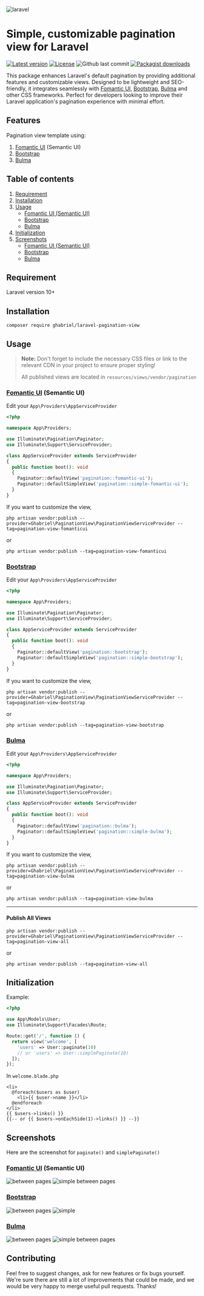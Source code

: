 ![laravel](https://github.com/user-attachments/assets/c359c75a-1372-475d-8390-6867ce8b98dd)
# Simple, customizable pagination view for Laravel
[![Latest version](https://img.shields.io/packagist/v/ghabriel/laravel-pagination-view)](https://packagist.org/packages/ghabriel/laravel-pagination-view)
[![License](https://img.shields.io/badge/license-MIT-brightgreen)](LICENSE.md)
![Github last commit](https://img.shields.io/github/last-commit/ghabriel25/laravel-pagination-view)
[![Packagist downloads](https://img.shields.io/packagist/dt/ghabriel/laravel-pagination-view?color=66ff00)](https://packagist.org/packages/ghabriel/laravel-pagination-view/stats)

This package enhances Laravel's default pagination by providing additional features and customizable views. Designed to be lightweight and SEO-friendly, it integrates seamlessly with [Fomantic UI](https://fomantic-ui.com), [Bootstrap](https://getbootstrap.com), [Bulma](https://bulma.io) and other CSS frameworks. Perfect for developers looking to improve their Laravel application's pagination experience with minimal effort.

## Features
Pagination view template using:
1. [Fomantic UI](https://fomantic-ui.com) (Semantic UI)
2. [Bootstrap](https://getbootstrap.com/)
3. [Bulma](https://bulma.io/)
## Table of contents
1. [Requirement](#requirement)
2. [Installation](#installation)
3. [Usage](#usage)
   - [Fomantic UI (Semantic UI)](#fomantic-ui-semantic-ui)
   - [Bootstrap](#bootstrap)
   - [Bulma](#bulma)
5. [Initialization](#initialization)
6. [Screenshots](#screenshots)
   - [Fomantic UI (Semantic UI)](#fomantic-ui-semantic-ui-1)
   - [Bootstrap](#bootstrap-1)
   - [Bulma](#bulma-1)
## Requirement
Laravel version 10+
## Installation
```
composer require ghabriel/laravel-pagination-view
```
## Usage
> **Note:** Don't forget to include the necessary CSS files or link to the relevant CDN in your project to ensure proper styling!
> 
> All published views are located in `resources/views/vendor/pagination`

### [Fomantic UI](https://fomantic-ui.com) (Semantic UI)
Edit your `App\Providers\AppServiceProvider`
```php
<?php

namespace App\Providers;

use Illuminate\Pagination\Paginator;
use Illuminate\Support\ServiceProvider;

class AppServiceProvider extends ServiceProvider
{
  public function boot(): void
  {
    Paginator::defaultView('pagination::fomantic-ui');
    Paginator::defaultSimpleView('pagination::simple-fomantic-ui');
  }
}
```

If you want to customize the view,
```
php artisan vendor:publish --provider=Ghabriel\PaginationView\PaginationViewServiceProvider --tag=pagination-view-fomanticui
```
or
```
php artisan vendor:publish --tag=pagination-view-fomanticui
```
### [Bootstrap](https://getbootstrap.com/)
Edit your `App\Providers\AppServiceProvider`
```php
<?php

namespace App\Providers;

use Illuminate\Pagination\Paginator;
use Illuminate\Support\ServiceProvider;

class AppServiceProvider extends ServiceProvider
{
  public function boot(): void
  {
    Paginator::defaultView('pagination::bootstrap');
    Paginator::defaultSimpleView('pagination::simple-bootstrap');
  }
}
```

If you want to customize the view,
```
php artisan vendor:publish --provider=Ghabriel\PaginationView\PaginationViewServiceProvider --tag=pagination-view-bootstrap
```
or
```
php artisan vendor:publish --tag=pagination-view-bootstrap
```
### [Bulma](https://bulma.io/)
Edit your `App\Providers\AppServiceProvider`
```php
<?php

namespace App\Providers;

use Illuminate\Pagination\Paginator;
use Illuminate\Support\ServiceProvider;

class AppServiceProvider extends ServiceProvider
{
  public function boot(): void
  {
    Paginator::defaultView('pagination::bulma');
    Paginator::defaultSimpleView('pagination::simple-bulma');
  }
}
```

If you want to customize the view,
```
php artisan vendor:publish --provider=Ghabriel\PaginationView\PaginationViewServiceProvider --tag=pagination-view-bulma
```
or
```
php artisan vendor:publish --tag=pagination-view-bulma
```

---

#### Publish All Views
```
php artisan vendor:publish --provider=Ghabriel\PaginationView\PaginationViewServiceProvider --tag=pagination-view-all
```
or
```
php artisan vendor:publish --tag=pagination-view-all
```
## Initialization
Example:
```php
<?php

use App\Models\User;
use Illuminate\Support\Facades\Route;

Route::get('/', function () {
  return view('welcome', [
    'users' => User::paginate(10)
    // or 'users' => User::simplePaginate(10)
  ]);
});
```
In `welcome.blade.php`
```blade
<li>
  @foreach($users as $user)
    <li>{{ $user->name }}</li>
  @endforeach
</li>
{{ $users->links() }}
{{-- or {{ $users->onEachSide(1)->links() }} --}}
```
## Screenshots
Here are the screenshot for `paginate()` and `simplePaginate()`
### [Fomantic UI](https://fomantic-ui.com) (Semantic UI)
![between pages](https://github.com/user-attachments/assets/37cb8b88-b40c-4b4b-88a2-d80cd2dcbcf0)
![simple between pages](https://github.com/user-attachments/assets/667c2a8d-707e-4179-a8bf-af7c05f239ef)
### [Bootstrap](https://getbootstrap.com/)
![between pages](https://github.com/user-attachments/assets/8d66bad8-3499-4606-93ef-de68b1be5a73)
![simple](https://github.com/user-attachments/assets/0263a49e-0993-4f11-9fc7-9b5ae2a6ac71)
### [Bulma](https://bulma.io/)
![between pages](https://github.com/user-attachments/assets/35dedae3-ee1a-4de0-afbc-c2bff99379d9)
![simple between pages](https://github.com/user-attachments/assets/e2493917-3b81-4065-8dc5-c94b6735d8ad)
## Contributing
Feel free to suggest changes, ask for new features or fix bugs yourself. We're sure there are still a lot of improvements that could be made, and we would be very happy to merge useful pull requests. Thanks!
